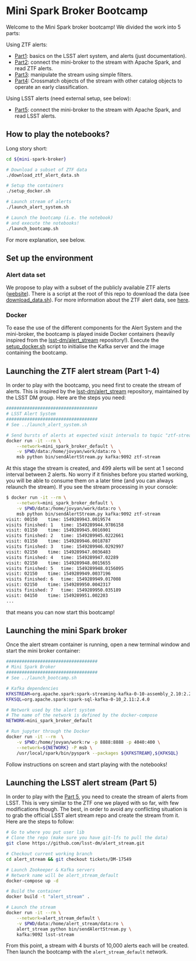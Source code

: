 # Mini Spark Broker Bootcamp

Welcome to the Mini Spark broker bootcamp! We divided the work into 5 parts:

Using ZTF alerts:

* [Part1](bootcamp_1_lsst_alert_stream.ipynb): basics on the LSST alert system, and alerts (just documentation).
* [Part2](bootcamp_2_simple_connection.ipynb): connect the mini-broker to the stream with Apache Spark, and read ZTF alerts.
* [Part3](bootcamp_3_filtering.ipynb): manipulate the stream using simple filters.
* [Part4](bootcamp_4_external_classification.ipynb): Crossmatch objects of the stream with other catalog objects to operate an early classification.

Using LSST alerts (need external setup, see below):

* [Part5](bootcamp_5_LSST_alert.ipynb): connect the mini-broker to the stream with Apache Spark, and read LSST alerts.

## How to play the notebooks?

Long story short:

```bash
cd ${mini-spark-broker}

# Download a subset of ZTF data
./download_ztf_alert_data.sh

# Setup the containers
./setup_docker.sh

# Launch stream of alerts
./launch_alert_system.sh

# Launch the bootcamp (i.e. the notebook)
# and execute the notebooks!
./launch_bootcamp.sh
```

For more explanation, see below.

## Set up the environment

### Alert data set

We propose to play with a subset of the publicly available ZTF alerts ([website](https://ztf.uw.edu/alerts/public/)). There is a script at the root of this repo to download the data (see [download_data.sh](../download_data.sh)). For more information about the ZTF alert data, see [here](https://zwickytransientfacility.github.io/ztf-avro-alert/).

### Docker

To ease the use of the different components for the Alert System and the mini-broker, the bootcamp is played inside Docker containers (heavily inspired from the [lsst-dm/alert_stream](https://github.com/lsst-dm/alert_stream) repository!). Execute the [setup_docker.sh](../setup_docker.sh) script to initialise the Kafka server and the image containing the bootcamp.

## Launching the ZTF alert stream (Part 1-4)

In order to play with the bootcamp, you need first to create the stream of alerts. This is inspired by the [lsst-dm/alert_stream](https://github.com/lsst-dm/alert_stream) repository, maintained by the LSST DM group. Here are the steps you need:

```bash
###################################
# LSST Alert System
###################################
# See ../launch_alert_system.sh

# Send bursts of alerts at expected visit intervals to topic "ztf-stream":
docker run -it --rm \
    --network=mini_spark_broker_default \
    -v $PWD/data:/home/jovyan/work/data:ro \
    msb python bin/sendAlertStream.py kafka:9092 ztf-stream
```

At this stage the stream is created, and 499 alerts will be sent at 1 second interval between 2 alerts. No worry if it finishes before you started working, you will be able to consume them on a later time (and you can always relaunch the stream). If you see the stream processing in your console:

```bash
$ docker run -it --rm \
    --network=mini_spark_broker_default \
    -v $PWD/data:/home/jovyan/work/data:ro \
    msb python bin/sendAlertStream.py kafka:9092 ztf-stream
visit: 00150 	time: 1549289943.0019574
visits finished: 1 	 time: 1549289944.9786158
visit: 01150 	time: 1549289945.0016901
visits finished: 2 	 time: 1549289945.0222661
visit: 01150 	time: 1549289946.0018787
visits finished: 3 	 time: 1549289946.0292997
visit: 02150 	time: 1549289947.0036483
visits finished: 4 	 time: 1549289947.02289
visit: 02150 	time: 1549289948.0015655
visits finished: 5 	 time: 1549289948.0156095
visit: 02150 	time: 1549289949.0037196
visits finished: 6 	 time: 1549289949.017008
visit: 02150 	time: 1549289950.0042317
visits finished: 7 	 time: 1549289950.035189
visit: 04150 	time: 1549289951.002203
...
```

that means you can now start this bootcamp!

## Launching the mini Spark broker

Once the alert stream container is running, open a new terminal window and start the mini broker container:

```bash
###################################
# Mini Spark Broker
###################################
# See ../launch_bootcamp.sh

# Kafka dependencies
KFKSTREAM=org.apache.spark:spark-streaming-kafka-0-10-assembly_2.10:2.2.0
KFKSQL=org.apache.spark:spark-sql-kafka-0-10_2.11:2.4.0

# Network used by the alert system
# The name of the network is defined by the docker-compose
NETWORK=mini_spark_broker_default

# Run jupyter through the Docker
docker run -it --rm  \
	-v $PWD:/home/jovyan/work:rw -p 8888:8888 -p 4040:400 \
	--network=${NETWORK} -P msb \
	/usr/local/spark/bin/pyspark --packages ${KFKSTREAM},${KFKSQL}
```

Follow instructions on screen and start playing with the notebooks!

## Launching the LSST alert stream (Part 5)

In order to play with the [Part 5](bootcamp_5_LSST_alert.ipynb), you need to create the stream of alerts from LSST. This is very similar to the ZTF one we played with so far, with few modifications though. The best, in order to avoid any conflicting situation is to grab the official LSST alert stream repo and create the stream from it. Here are the steps to follow:

```bash
# Go to where you put user lib
# Clone the repo (make sure you have git-lfs to pull the data)
git clone https://github.com/lsst-dm/alert_stream.git

# Checkout current working branch
cd alert_stream && git checkout tickets/DM-17549

# Launch Zookeeper & Kafka servers
# Network name will be alert_stream_default
docker-compose up -d

# Build the container
docker build -t "alert_stream" .

# Launch the stream
docker run -it --rm \
    --network=alert_stream_default \
    -v $PWD/data:/home/alert_stream/data:ro \
    alert_stream python bin/sendAlertStream.py \
    kafka:9092 lsst-stream
```

From this point, a stream with 4 bursts of 10,000 alerts each will be created. Then launch the bootcamp with the `alert_stream_default` network.